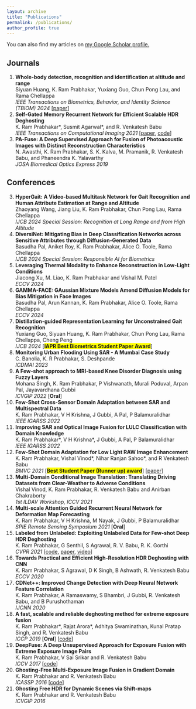 ```yaml
---
layout: archive
title: "Publications"
permalink: /publications/
author_profile: true
---
```

You can also find my articles on <u><a href="https://scholar.google.com/citations?user=gBhmvr8AAAAJ&hl=en">my Google Scholar profile</a>.</u>

## Journals
1. **Whole-body detection, recognition and identification at altitude and range**  
Siyuan Huang, K. Ram Prabhakar, Yuxiang Guo, Chun Pong Lau, and Rama Chellappa  
_IEEE Transactions on Biometrics, Behavior, and Identity Science (TBIOM) 2024_ \[[paper](https://scholar.google.co.in/citations?view_op=view_citation&hl=en&user=gBhmvr8AAAAJ&sortby=pubdate&citation_for_view=gBhmvr8AAAAJ:4TOpqqG69KYC)\]
1. **Self-Gated Memory Recurrent Network for Efficient Scalable HDR Deghosting**  
K. Ram Prabhakar\*, Susmit Agarwal\*, and R. Venkatesh Babu  
_IEEE Transactions on Computational Imaging 2021_ \[[paper](https://ieeexplore.ieee.org/document/9540317?source=authoralert), [code](https://github.com/Susmit-A/HDRRNN)\]
1. **PA-Fuse: A Deep Supervised Approach for Fusion of Photoacoustic Images with Distinct Reconstruction Characteristics**  
N. Awasthi, K. Ram Prabhakar, S. K. Kalva, M. Pramanik, R. Venkatesh Babu, and Phaneendra K. Yalavarthy  
_JOSA Biomedical Optics Express 2019_

## Conferences
3. **HyperGait: A Video-based Multitask Network for Gait Recognition and Human Attribute Estimation at Range and Altitude**  
Zhaoyang Wang, Jiang Liu, K. Ram Prabhakar, Chun Pong Lau, Rama Chellappa  
_IJCB 2024 Special Session: Recognition at Long Range and from High Altitude_
3. **DiversiNet: Mitigating Bias in Deep Classification Networks across Sensitive Attributes through Diffusion-Generated Data**  
Basudha Pal, Aniket Roy, K. Ram Prabhakar, Alice O. Toole, Rama Chellappa  
_IJCB 2024 Special Session: Responsible AI for Biometrics_
3. **Leveraging Thermal Modality to Enhance Reconstruction in Low-Light Conditions**  
Jiacong Xu, M. Liao, K. Ram Prabhakar and Vishal M. Patel  
_ECCV 2024_
3. **GAMMA-FACE: GAussian Mixture Models Amend Diffusion Models for Bias Mitigation in Face Images**  
Basudha Pal, Arun Kannan, K. Ram Prabhakar, Alice O. Toole, Rama Chellappa  
_ECCV 2024_
3. **Distillation-guided Representation Learning for Unconstrained Gait Recognition**  
Yuxiang Guo, Siyuan Huang, K. Ram Prabhakar, Chun Pong Lau, Rama Chellappa, Cheng Peng  
_IJCB 2024_ \[<span style="background-color: yellow;">**IAPR Best Biometrics Student Paper Award**</span>\]
3. **Monitoring Urban Flooding Using SAR - A Mumbai Case Study**  
C. Banolia, K. R Prabhakar, S. Deshpande  
_ICDMAI 2023_
3. **A Few-shot approach to MRI-based Knee Disorder Diagnosis using Fuzzy Layers**  
Mohana Singh, K. Ram Prabhakar, P Vishwanath, Murali Poduval, Arpan Pal, Jayavardhana Gubbi  
_ICVGIP 2022_ \[**Oral**\]
3. **Few-Shot Cross-Sensor Domain Adaptation between SAR and Multispectral Data**  
K. Ram Prabhakar, V H Krishna, J Gubbi, A Pal, P Balamuralidhar  
_IEEE IGARSS 2022_
3. **Improving SAR and Optical Image Fusion for LULC Classification with Domain Knowledge**  
K. Ram Prabhakar\*, V H Krishna\*, J Gubbi, A Pal, P Balamuralidhar  
_IEEE IGARSS 2022_
3. **Few-Shot Domain Adaptation for Low Light RAW Image Enhancement**  
K. Ram Prabhakar, Vishal Vinod\*, Nihar Ranjan Sahoo\*, and R Venkatesh Babu  
_BMVC 2021_ \[<span style="background-color: yellow;">**Best Student Paper (Runner up) award**</span>\] \[[paper](https://www.bmvc2021-virtualconference.com/conference/papers/paper_0620.html)\]
3. **Multi-Domain Conditional Image Translation: Translating Driving Datasets from Clear-Weather to Adverse Conditions**  
Vishal Vinod, K. Ram Prabhakar, R. Venkatesh Babu and Anirban Chakraborty  
_1st ILDAV Workshop, ICCV 2021_
3. **Multi-scale Attention Guided Recurrent Neural Network for Deformation Map Forecasting**  
K. Ram Prabhakar, V H Krishna, M Nayak, J Gubbi, P Balamuralidhar  
_SPIE Remote Sensing Symposium 2021_ \[**Oral**\]
3. **Labeled from Unlabeled: Exploiting Unlabeled Data for Few-shot Deep HDR Deghosting**  
K. Ram Prabhakar, G Senthil, S Agrawal, R. V. Babu, R. K. Gorthi  
_CVPR 2021_ \[[code](https://github.com/Susmit-A/FSHDR), [paper](https://openaccess.thecvf.com/content/CVPR2021/html/Prabhakar_Labeled_From_Unlabeled_Exploiting_Unlabeled_Data_for_Few-Shot_Deep_HDR_CVPR_2021_paper.html), [video](https://www.youtube.com/watch?v=JEnGSIRRVk8)\]
3. **Towards Practical and Efficient High-Resolution HDR Deghosting with CNN**  
K. Ram Prabhakar, S Agrawal, D K Singh, B Ashwath, R. Venkatesh Babu  
_ECCV 2020_
3. **CDNet++: Improved Change Detection with Deep Neural Network Feature Correlation**  
K. Ram Prabhakar, A Ramaswamy, S Bhambri, J Gubbi, R. Venkatesh Babu, and B Purushothaman  
_IJCNN 2020_
3. **A fast, scalable and reliable deghosting method for extreme exposure fusion**  
K. Ram Prabhakar\*, Rajat Arora\*, Adhitya Swaminathan, Kunal Pratap Singh, and R. Venkatesh Babu  
_ICCP 2019_ \[**Oral**\]
\[[code](https://github.com/rajat95/Deep-Deghosting-HDR)\]
3. **DeepFuse: A Deep Unsupervised Approach for Exposure Fusion with Extreme Exposure Image Pairs**  
K. Ram Prabhakar, V Sai Srikar and R. Venkatesh Babu  
_ICCV 2017_
\[[code](https://github.com/KRamPrabhakar/DeepFuse)\]
3. **Ghosting-Free Multi-Exposure Image Fusion in Gradient Domain**  
K. Ram Prabhakar and R. Venkatesh Babu  
_ICASSP 2016_
\[[code](https://github.com/KRamPrabhakar/GFMEF)\]
3. **Ghosting Free HDR for Dynamic Scenes via Shift-maps**  
K. Ram Prabhakar and R. Venkatesh Babu  
_ICVGIP 2016_
